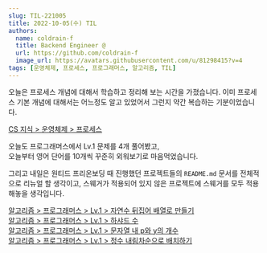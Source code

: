 ```yaml
---
slug: TIL-221005
title: 2022-10-05(수) TIL
authors:
  name: coldrain-f
  title: Backend Engineer @
  url: https://github.com/coldrain-f
  image_url: https://avatars.githubusercontent.com/u/81298415?v=4
tags: [운영체제, 프로세스, 프로그래머스, 알고리즘, TIL]
---
```


오늘은 프로세스 개념에 대해서 학습하고 정리해 보는 시간을 가졌습니다.
이미 프로세스 기본 개념에 대해서는 어느정도 알고 있었어서 그런지 약간 복습하는 기분이었습니다.

[CS 지식 > 운영체제 > 프로세스](https://coldrain-f.netlify.app/cs/operatingSystem/프로세스)

오늘도 프로그래머스에서 Lv.1 문제를 4개 풀어봤고, <br/>
오늘부터 영어 단어를 10개씩 꾸준히 외워보기로 마음먹었습니다.

그리고 내일은 원티드 프리온보딩 때 진행했던 프로젝트들의 `README.md` 문서를 전체적으로 리뉴얼 할 생각이고,
스웨거가 적용되어 있지 않은 프로젝트에 스웨거를 모두 적용해놓을 생각입니다.

[알고리즘 > 프로그래머스 > Lv.1 > 자연수 뒤집어 배열로 만들기](http://coldrain-f.netlify.app/algorithm/프로그래머스/Lv.%201/자연수-뒤집어-배열로-만들기) <br/>
[알고리즘 > 프로그래머스 > Lv.1 > 하샤드 수](http://coldrain-f.netlify.app/algorithm/프로그래머스/Lv.%201/하샤드-수) <br/>
[알고리즘 > 프로그래머스 > Lv.1 > 문자열 내 p와 y의 개수](http://coldrain-f.netlify.app/algorithm/프로그래머스/Lv.%201/문자열-내-p와-y의-개수) <br/>
[알고리즘 > 프로그래머스 > Lv.1 > 정수 내림차순으로 배치하기](http://coldrain-f.netlify.app/algorithm/프로그래머스/Lv.%201/정수-내림차순으로-배치하기)
